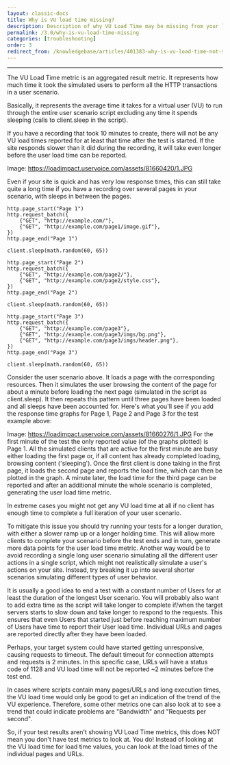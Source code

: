 ```yaml
---
layout: classic-docs
title: Why is VU load time missing?
description: Description of why VU Load Time may be missing from your load test result.
permalink: /3.0/why-is-vu-load-time-missing
categories: [troubleshooting]
order: 3
redirect_from: /knowledgebase/articles/401383-why-is-vu-load-time-not-showing-in-my-results-gr
---
```


***

The VU Load Time metric is an aggregated result metric. It represents how much time it took the simulated users to perform all the HTTP transactions in a user scenario.

Basically, it represents the average time it takes for a virtual user (VU) to run through the entire user scenario script excluding any time it spends sleeping (calls to client.sleep in the script).

If you have a recording that took 10 minutes to create, there will not be any VU load times reported for at least that time after the test is started. If the site responds slower than it did during the recording, it will take even longer before the user load time can be reported.

Image: https://loadimpact.uservoice.com/assets/81660420/1.JPG

Even if your site is quick and has very low response times, this can still take quite a long time if you have a recording over several pages in your scenario, with sleeps in between the pages.

```
http.page_start("Page 1")
http.request_batch({
    {"GET", "http://example.com/"},
    {"GET", "http://example.com/page1/image.gif"},
})
http.page_end("Page 1")

client.sleep(math.random(60, 65))

http.page_start("Page 2")
http.request_batch({
    {"GET", "http://example.com/page2/"},
    {"GET", "http://example.com/page2/style.css"},
})
http.page_end("Page 2")

client.sleep(math.random(60, 65))

http.page_start("Page 3")
http.request_batch({
    {"GET", "http://example.com/page3"},
    {"GET", "http://example.com/page3/imgs/bg.png"},
    {"GET", "http://example.com/page3/imgs/header.png"},
})
http.page_end("Page 3")

client.sleep(math.random(60, 65))

```
Consider the user scenario above. It loads a page with the corresponding resources. Then it simulates the user browsing the content of the page for about a minute before loading the next page (simulated in the script as client.sleep). It then repeats this pattern until three pages have been loaded and all sleeps have been accounted for. Here's what you'll see if you add the response time graphs for Page 1, Page 2 and Page 3 for the test example above:

Image: https://loadimpact.uservoice.com/assets/81660276/1.JPG
For the first minute of the test the only reported value (of the graphs plotted) is Page 1. All the simulated clients that are active for the first minute are busy either loading the first page or, if all content has already completed loading, browsing content ('sleeping'). Once the first client is done taking in the first page, it loads the second page and reports the load time, which can then be plotted in the graph. A minute later, the load time for the third page can be reported and after an additional minute the whole scenario is completed, generating the user load time metric.

In extreme cases you might not get any VU load time at all if no client has enough time to complete a full iteration of your user scenario.

To mitigate this issue you should try running your tests for a longer duration, with either a slower ramp up or a longer holding time. This will allow more clients to complete your scenario before the test ends and in turn, generate more data points for the user load time metric. Another way would be to avoid recording a single long user scenario simulating all the different user actions in a single script, which might not realistically simulate a user's actions on your site. Instead, try breaking it up into several shorter scenarios simulating different types of user behavior.

It is usually a good idea to end a test with a constant number of Users for at least the duration of the longest User scenario. You will probably also want to add extra time as the script will take longer to complete if/when the target servers starts to slow down and take longer to respond to the requests. This ensures that even Users that started just before reaching maximum number of Users have time to report their User load time. Individual URLs and pages are reported directly after they have been loaded.

Perhaps, your target system could have started getting unresponsive, causing requests to timeout. The default timeout for connection attempts and requests is 2 minutes. In this specific case, URLs will have a status code of 1128 and VU load time will not be reported ~2 minutes before the test end.

In cases where scripts contain many pages/URLs and long execution times, the VU load time would only be good to get an indication of the trend of the VU experience. Therefore, some other metrics one can also look at to see a trend that could indicate problems are "Bandwidth" and "Requests per second".

So, if your test results aren't showing VU Load Time metrics, this does NOT mean you don't have test metrics to look at. You do! Instead of looking at the VU load time for load time values, you can look at the load times of the individual pages and URLs.
